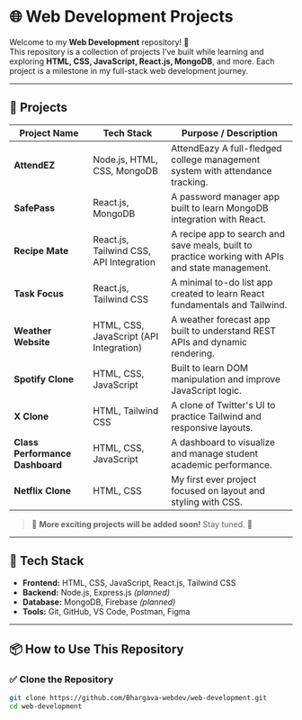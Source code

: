 # 🌐 Web Development Projects

Welcome to my **Web Development** repository! 🚀  
This repository is a collection of projects I’ve built while learning and exploring **HTML, CSS, JavaScript, React.js, MongoDB**, and more. Each project is a milestone in my full-stack web development journey.

---

## 📁 Projects

| Project Name              | Tech Stack                             | Purpose / Description |
|---------------------------|----------------------------------------|------------------------|
| **AttendEZ**               | Node.js, HTML, CSS, MongoDB            |AttendEazy A full-fledged college management system with attendance tracking. |
| **SafePass**              | React.js, MongoDB                      | A password manager app built to learn MongoDB integration with React. |
| **Recipe Mate**           | React.js, Tailwind CSS, API Integration| A recipe app to search and save meals, built to practice working with APIs and state management. |
| **Task Focus**            | React.js, Tailwind CSS                 | A minimal to-do list app created to learn React fundamentals and Tailwind. |
| **Weather Website**       | HTML, CSS, JavaScript (API Integration)| A weather forecast app built to understand REST APIs and dynamic rendering. |
| **Spotify Clone**         | HTML, CSS, JavaScript                  | Built to learn DOM manipulation and improve JavaScript logic. |
| **X Clone**               | HTML, Tailwind CSS                     | A clone of Twitter's UI to practice Tailwind and responsive layouts. |
| **Class Performance Dashboard** | HTML, CSS, JavaScript         | A dashboard to visualize and manage student academic performance. |
| **Netflix Clone**         | HTML, CSS                              | My first ever project focused on layout and styling with CSS. |

> 📌 **More exciting projects will be added soon!** Stay tuned. 🎯

---

## 🚀 Tech Stack

- **Frontend:** HTML, CSS, JavaScript, React.js, Tailwind CSS  
- **Backend:** Node.js, Express.js *(planned)*  
- **Database:** MongoDB, Firebase *(planned)*  
- **Tools:** Git, GitHub, VS Code, Postman, Figma

---

## 📦 How to Use This Repository

### ✅ Clone the Repository
```bash
git clone https://github.com/Bhargava-webdev/web-development.git
cd web-development
